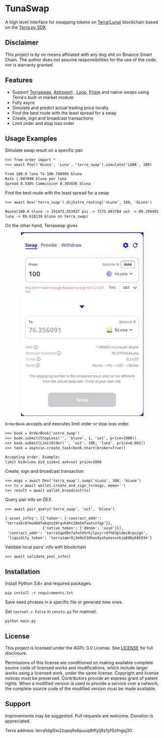 # TunaSwap

A high level interface for swapping tokens on [Terra(Luna)](https://www.terra.money/)
blockchain based on the [Terra.py SDK](https://github.com/terra-money/terra.py)

## Disclaimer

This project is by no means affiliated with any dog shit on Binance Smart Chain. The author does not assume
responsibilities for the use of the code, nor is warranty granted.

## Features

* Support [Terraswap](https://app.terraswap.io/Swap), [Astroport](https://app.astroport.fi/swap)
  , [Loop](https://dex.loop.markets/), [Prism](https://prismprotocol.app/swap) and native swaps using Terra's built-in
  market module
* Fully async
* Simulate and predict actual trading price locally
* Find the best route with the least spread for a swap
* Create, sign and broadcast transactions
* Limit order and stop loss order

## Usage Examples

Simulate swap result on a specific pair

```
>>> from order import *
>>> await Pool('bLuna', 'Luna', 'terra_swap').simulate('LUNA', 100)
```

```
From 100.0 luna To 100.708998 bluna
Rate 1.007090 bluna per luna
Spread 0.330% Commission 0.303036 bluna
```

Find the best route with the least spread for a swap

```
>>> await Dex('terra_swap').dijkstra_routing('nLuna', 100, 'bLuna')
```

```
Route(100.0 nluna -> 191475.553937 psi -> 7275.843784 ust -> 89.299495 luna -> 89.618139 bluna on terra_swap)
```

On the other hand, Terraswap gives

<p align="center">
  <img width="400" height="600" src="https://raw.githubusercontent.com/Aureliano90/TunaSwap/main/multi_hop_swap.jpg" alt='multi_hop_swap'>
</p>

`OrderBook` accepts and executes limit order or stop loss order.

```
>>> book = OrderBook('astro_swap')
>>> book.submit(StopLoss('', 'bluna', 1, 'ust', price=1000))
>>> book.submit(LimitOrder('', 'ust', 100, 'luna', price=0.001))
>>> task = asyncio.create_task(book.start(broker=True))
```

```
Accepting order. Example:
limit bid=luna bid_size=1 ask=ust price=1000
```

Create, sign and broadcast transaction

```
>>> msgs = await Dex('terra_swap').swap('nLuna', 100, 'bLuna')
>>> tx = await wallet.create_and_sign_tx(msgs, memo='')
>>> result = await wallet.broadcast(tx)
```

Query pair info on DEX

```
>>> await pair_query('terra_swap', 'ust', 'bluna')
```

```
{'asset_infos': [{'token': {'contract_addr': 'terra1kc87mu460fwkqte29rquh4hc20m54fxwtsx7gp'}},
                 {'native_token': {'denom': 'uusd'}}],
 'contract_addr': 'terra1qpd9n7afwf45rkjlpujrrdfh83pldec8rpujgn',
 'liquidity_token': 'terra1qmr8j3m9x53dhws0yxhymzsvnkjq886yk8k93m'}
```

Validate local pairs' info with blockchain

```
>>> await validate_pool_info()
```

## Installation

Install Python 3.8+ and required packages.

```
pip install -r requirements.txt
```

Save seed phrases in a specific file or generate new ones.

Set `testnet = False` in `consts.py` for mainnet.

```
python main.py
```

## License

This project is licensed under the AGPL-3.0 License.
See [LICENSE](https://github.com/Aureliano90/TunaSwap/blob/main/LICENSE) for full disclosure.

Permissions of this license are conditioned on making available complete source code of licensed works and
modifications, which include larger works using a licensed work, under the same license. Copyright and license notices
must be preserved. Contributors provide an express grant of patent rights. When a modified version is used to provide a
service over a network, the complete source code of the modified version must be made available.

## Support

Improvements may be suggested. Pull requests are welcome. Donation is appreciated.

Terra address: terra1dgl5w2zqeq9s6puuq9tflylj9zfpf5zfngsj30